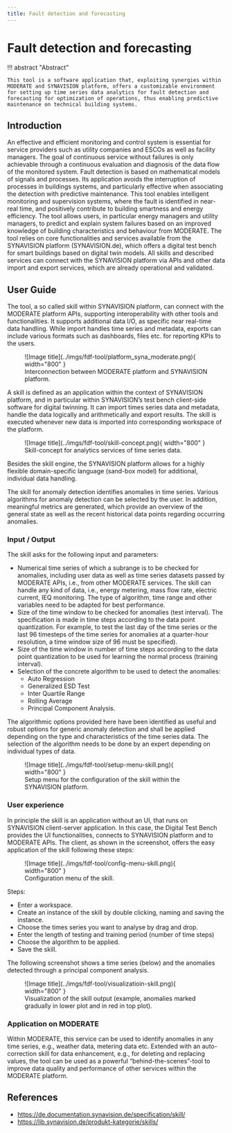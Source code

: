```yaml
---
title: Fault detection and forecasting
---
```


# Fault detection and forecasting

!!! abstract "Abstract"

    This tool is a software application that, exploiting synergies within MODERATE and SYNAVISION platform, offers a customizable environment for setting up time series data analytics for fault detection and       forecasting for optimization of operations, thus enabling predictive maintenance on technical building systems.

## Introduction

An effective and efficient monitoring and control system is essential for service providers such as utility companies and ESCOs as well as facility managers. The goal of continuous service without failures is only achievable through a continuous evaluation and diagnosis of the data flow of the monitored system. Fault detection is based on mathematical models of signals and processes. Its application avoids the interruption of processes in buildings systems, and particularly effective when associating the detection with predictive maintenance. 
This tool enables intelligent monitoring and supervision systems, where the fault is identified in near-real time, and positively contribute to building smartness and energy efficiency. The tool allows users, in particular energy managers and utility managers, to predict and explain system failures based on an improved knowledge of building characteristics and behaviour from MODERATE.
The tool relies on core functionalities and services available from the SYNAVISION platform (SYNAVISION.de), which offers a digital test bench for smart buildings based on digital twin models. All skills and described services can connect with the SYNAVISION platform via APIs and other data import and export services, which are already operational and validated.

## User Guide

The tool, a so called skill within SYNAVISION platform, can connect with the MODERATE platform APIs, supporting interoperability with other tools and functionalities. It supports additional data I/O, as specific near real-time data handling. While import handles time series and metadata, exports can include various formats such as dashboards, files etc. for reporting KPIs to the users.

<figure markdown="span">
  ![Image title](../imgs/fdf-tool/platform_syna_moderate.png){ width="800" }
  <figcaption>Interconnection between MODERATE platform and SYNAVISION platform.</figcaption>
</figure>

A skill is defined as an application within the context of SYNAVISION platform, and in particular within SYNAVISION’s test bench client-side software for digital twinning. It can import times series data and metadata, handle the data logically and arithmetically and export results. The skill is executed whenever new data is imported into corresponding workspace of the platform. 

<figure markdown="span">
  ![Image title](../imgs/fdf-tool/skill-concept.png){ width="800" }
  <figcaption>Skill-concept for analytics services of time series data.</figcaption>
</figure>

Besides the skill engine, the SYNAVISION platform allows for a highly flexible domain-specific language (sand-box model) for additional, individual data handling. 

The skill for anomaly detection identifies anomalies in time series. Various algorithms for anomaly detection can be selected by the user. In addition, meaningful metrics are generated, which provide an overview of the general state as well as the recent historical data points regarding occurring anomalies.

### Input / Output

The skill asks for the following input and parameters:
- Numerical time series of which a subrange is to be checked for anomalies, including user data as well as time series datasets passed by MODERATE APIs, i.e., from other MODERATE services. The skill can handle any kind of data, i.e., energy metering, mass flow rate, electric current, IEQ monitoring. The type of algorithm, time range and other variables need to be adapted for best performance.
- Size of the time window to be checked for anomalies (test interval). The specification is made in time steps according to the data point quantization. For example, to test the last day of the time series or the last 96 timesteps of the time series for anomalies at a quarter-hour resolution, a time window size of 96 must be specified).
- Size of the time window in number of time steps according to the data point quantization to be used for learning the normal process (training interval).
- Selection of the concrete algorithm to be used to detect the anomalies:
  - Auto Regression
  - Generalized ESD Test
  - Inter Quartile Range
  - Rolling Average
  - Principal Component Analysis.

The algorithmic options provided here have been identified as useful and robust options for generic anomaly detection and shall be applied depending on the type and characteristics of the time series data. The selection of the algorithm needs to be done by an expert depending on individual types of data.

<figure markdown="span">
  ![Image title](../imgs/fdf-tool/setup-menu-skill.png){ width="800" }
  <figcaption>Setup menu for the configuration of the skill within the SYNAVISION platform.</figcaption>
</figure>

### User experience

In principle the skill is an application without an UI, that runs on SYNAVISION client-server application. In this case, the Digital Test Bench provides the UI functionalities, connects to SYNAVISION platform and to MODERATE APIs. The client, as shown in the screenshot, offers the easy application of the skill following these steps:

<figure markdown="span">
  ![Image title](../imgs/fdf-tool/config-menu-skill.png){ width="800" }
  <figcaption>Configuration menu of the skill.</figcaption>
</figure>

Steps:
-	Enter a workspace.
-	Create an instance of the skill by double clicking, naming and saving the instance.
-	Choose the times series you want to analyse by drag and drop.
-	Enter the length of testing and training period (number of time steps)
-	Choose the algorithm to be applied.
-	Save the skill.

The following screenshot shows a time series (below) and the anomalies detected through a principal component analysis.

<figure markdown="span">
  ![Image title](../imgs/fdf-tool/visualizatioin-skill.png){ width="800" }
  <figcaption>Visualization of the skill output (example, anomalies marked gradually in lower plot and in red in top plot).</figcaption>
</figure>

### Application on MODERATE

Within MODERATE, this service can be used to identify anomalies in any time series, e.g., weather data, metering data etc. Extended with an auto-correction skill for data enhancement, e.g., for deleting and replacing values, the tool can be used as a powerful “behind-the-scenes”-tool to improve data quality and performance of other services within the MODERATE platform.

## References
- https://de.documentation.synavision.de/specification/skill/
- https://lib.synavision.de/produkt-kategorie/skills/
